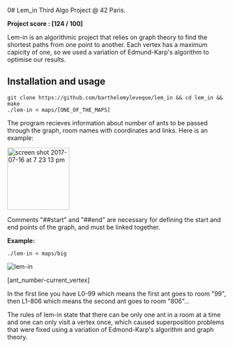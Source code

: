 0# Lem_in
Third Algo Project @ 42 Paris.

**Project score : [124 / 100]**

Lem-in is an algorithmic project that relies on graph theory to find the shortest paths from one point to another.
Each vertex has a maximum capicity of one, so we used a variation of Edmund-Karp's algorithm to optimise our results.


## Installation and usage

```
git clone https://github.com/barthelemyleveque/lem_in && cd lem_in && make
./lem-in < maps/[ONE_OF_THE_MAPS]
```

The program recieves information about number of ants to be passed through the graph, room names with coordinates and links. Here is an example:

<img width="142" alt="screen shot 2017-07-16 at 7 23 13 pm" align="middle" src="https://user-images.githubusercontent.com/25576444/28254024-ea2c5eb6-6a5d-11e7-922c-5808975b2419.png" >

Comments "##start" and "##end" are necessary for defining the start and end points of the graph, and must be linked together.

**Example:**

```
./lem-in < maps/big
```
![lem-in](https://i.ibb.co/7pSmxPM/Screen-Shot-2019-10-28-at-1-20-03-PM.png)

[ant_number-current_vertex]

In the first line you have L0-99 which means the first ant goes to room "99", then L1-806 which means the second ant goes to room "806"... 

The rules of lem-in state that there can be only one ant in a room at a time and one can only visit a vertex once, which caused superposition problems that were fixed using a variation of Edmond-Karp's algorithm and graph theory.
